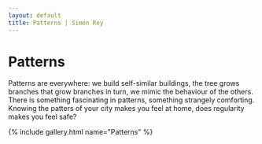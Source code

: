 ```yaml
---
layout: default
title: Patterns | Simon Rey
---
```


# Patterns

Patterns are everywhere: we build self-similar buildings, the tree grows branches
that grow branches in turn, we mimic the behaviour of the others. 
There is something fascinating in patterns, something strangely comforting. 
Knowing the patters of your city makes you feel at home,
does regularity makes you feel safe?


{% include gallery.html name="Patterns" %}